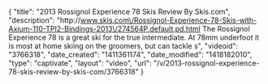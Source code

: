{
    "title": "2013 Rossignol Experience 78 Skis Review By Skis.com",
    "description": "http:\/\/www.skis.com\/Rossignol-Experience-78-Skis-with-Axium-110-TPI2-Bindings-2013\/274564P,default,pd.html  The Rossignol Experience 78 is a great ski for the true intermediate. At 78mm underfoot it is most at home skiing on the groomers, but can tackle s",
    "videoid": "3766318",
    "date_created": "1411361174",
    "date_modified": "1418182010",
    "type": "captivate",
    "layout": "video",
    "url": "\/v\/2013-rossignol-experience-78-skis-review-by-skis-com\/3766318"
}